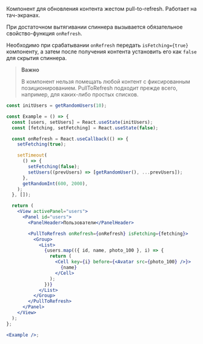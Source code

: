 Компонент для обновления контента жестом pull-to-refresh.
Работает на тач-экранах.

При достаточном вытягивании спиннера вызывается обязательное свойство-функция `onRefresh`.

Необходимо при срабатывании `onRefresh` передать `isFetching={true}` компоненту, а затем после получения контента установить его как `false` для скрытия спиннера.

> **Важно**
>
> В компонент нельзя помещать любой контент с фиксированным позиционированием. PullToRefresh подходит прежде всего, например, для каких-либо простых списков.

```jsx
const initUsers = getRandomUsers(10);

const Example = () => {
  const [users, setUsers] = React.useState(initUsers);
  const [fetching, setFetching] = React.useState(false);

  const onRefresh = React.useCallback(() => {
    setFetching(true);

    setTimeout(
      () => {
        setFetching(false);
        setUsers((prevUsers) => [getRandomUser(), ...prevUsers]);
      },
      getRandomInt(600, 2000),
    );
  }, []);

  return (
    <View activePanel="users">
      <Panel id="users">
        <PanelHeader>Пользователи</PanelHeader>

        <PullToRefresh onRefresh={onRefresh} isFetching={fetching}>
          <Group>
            <List>
              {users.map(({ id, name, photo_100 }, i) => {
                return (
                  <Cell key={i} before={<Avatar src={photo_100} />}>
                    {name}
                  </Cell>
                );
              })}
            </List>
          </Group>
        </PullToRefresh>
      </Panel>
    </View>
  );
};

<Example />;
```
